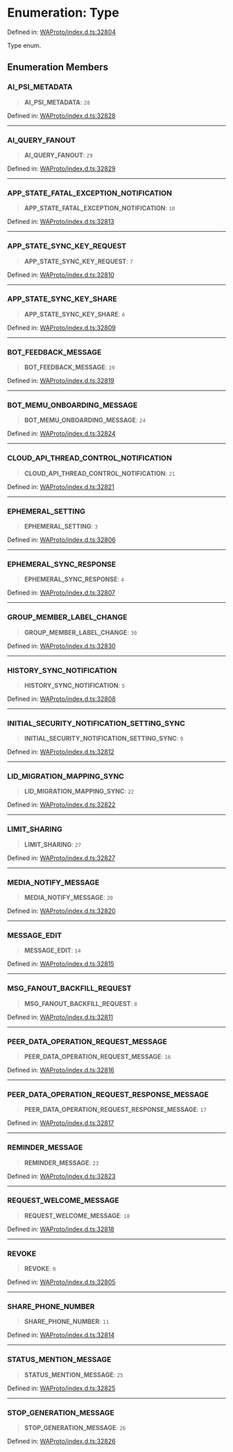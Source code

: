 # Enumeration: Type

Defined in: [WAProto/index.d.ts:32804](https://github.com/Fokusdotid/bail/blob/cf6cc85134e12081bc635cea02cc0eee74033a81/WAProto/index.d.ts#L32804)

Type enum.

## Enumeration Members

### AI\_PSI\_METADATA

> **AI\_PSI\_METADATA**: `28`

Defined in: [WAProto/index.d.ts:32828](https://github.com/Fokusdotid/bail/blob/cf6cc85134e12081bc635cea02cc0eee74033a81/WAProto/index.d.ts#L32828)

***

### AI\_QUERY\_FANOUT

> **AI\_QUERY\_FANOUT**: `29`

Defined in: [WAProto/index.d.ts:32829](https://github.com/Fokusdotid/bail/blob/cf6cc85134e12081bc635cea02cc0eee74033a81/WAProto/index.d.ts#L32829)

***

### APP\_STATE\_FATAL\_EXCEPTION\_NOTIFICATION

> **APP\_STATE\_FATAL\_EXCEPTION\_NOTIFICATION**: `10`

Defined in: [WAProto/index.d.ts:32813](https://github.com/Fokusdotid/bail/blob/cf6cc85134e12081bc635cea02cc0eee74033a81/WAProto/index.d.ts#L32813)

***

### APP\_STATE\_SYNC\_KEY\_REQUEST

> **APP\_STATE\_SYNC\_KEY\_REQUEST**: `7`

Defined in: [WAProto/index.d.ts:32810](https://github.com/Fokusdotid/bail/blob/cf6cc85134e12081bc635cea02cc0eee74033a81/WAProto/index.d.ts#L32810)

***

### APP\_STATE\_SYNC\_KEY\_SHARE

> **APP\_STATE\_SYNC\_KEY\_SHARE**: `6`

Defined in: [WAProto/index.d.ts:32809](https://github.com/Fokusdotid/bail/blob/cf6cc85134e12081bc635cea02cc0eee74033a81/WAProto/index.d.ts#L32809)

***

### BOT\_FEEDBACK\_MESSAGE

> **BOT\_FEEDBACK\_MESSAGE**: `19`

Defined in: [WAProto/index.d.ts:32819](https://github.com/Fokusdotid/bail/blob/cf6cc85134e12081bc635cea02cc0eee74033a81/WAProto/index.d.ts#L32819)

***

### BOT\_MEMU\_ONBOARDING\_MESSAGE

> **BOT\_MEMU\_ONBOARDING\_MESSAGE**: `24`

Defined in: [WAProto/index.d.ts:32824](https://github.com/Fokusdotid/bail/blob/cf6cc85134e12081bc635cea02cc0eee74033a81/WAProto/index.d.ts#L32824)

***

### CLOUD\_API\_THREAD\_CONTROL\_NOTIFICATION

> **CLOUD\_API\_THREAD\_CONTROL\_NOTIFICATION**: `21`

Defined in: [WAProto/index.d.ts:32821](https://github.com/Fokusdotid/bail/blob/cf6cc85134e12081bc635cea02cc0eee74033a81/WAProto/index.d.ts#L32821)

***

### EPHEMERAL\_SETTING

> **EPHEMERAL\_SETTING**: `3`

Defined in: [WAProto/index.d.ts:32806](https://github.com/Fokusdotid/bail/blob/cf6cc85134e12081bc635cea02cc0eee74033a81/WAProto/index.d.ts#L32806)

***

### EPHEMERAL\_SYNC\_RESPONSE

> **EPHEMERAL\_SYNC\_RESPONSE**: `4`

Defined in: [WAProto/index.d.ts:32807](https://github.com/Fokusdotid/bail/blob/cf6cc85134e12081bc635cea02cc0eee74033a81/WAProto/index.d.ts#L32807)

***

### GROUP\_MEMBER\_LABEL\_CHANGE

> **GROUP\_MEMBER\_LABEL\_CHANGE**: `30`

Defined in: [WAProto/index.d.ts:32830](https://github.com/Fokusdotid/bail/blob/cf6cc85134e12081bc635cea02cc0eee74033a81/WAProto/index.d.ts#L32830)

***

### HISTORY\_SYNC\_NOTIFICATION

> **HISTORY\_SYNC\_NOTIFICATION**: `5`

Defined in: [WAProto/index.d.ts:32808](https://github.com/Fokusdotid/bail/blob/cf6cc85134e12081bc635cea02cc0eee74033a81/WAProto/index.d.ts#L32808)

***

### INITIAL\_SECURITY\_NOTIFICATION\_SETTING\_SYNC

> **INITIAL\_SECURITY\_NOTIFICATION\_SETTING\_SYNC**: `9`

Defined in: [WAProto/index.d.ts:32812](https://github.com/Fokusdotid/bail/blob/cf6cc85134e12081bc635cea02cc0eee74033a81/WAProto/index.d.ts#L32812)

***

### LID\_MIGRATION\_MAPPING\_SYNC

> **LID\_MIGRATION\_MAPPING\_SYNC**: `22`

Defined in: [WAProto/index.d.ts:32822](https://github.com/Fokusdotid/bail/blob/cf6cc85134e12081bc635cea02cc0eee74033a81/WAProto/index.d.ts#L32822)

***

### LIMIT\_SHARING

> **LIMIT\_SHARING**: `27`

Defined in: [WAProto/index.d.ts:32827](https://github.com/Fokusdotid/bail/blob/cf6cc85134e12081bc635cea02cc0eee74033a81/WAProto/index.d.ts#L32827)

***

### MEDIA\_NOTIFY\_MESSAGE

> **MEDIA\_NOTIFY\_MESSAGE**: `20`

Defined in: [WAProto/index.d.ts:32820](https://github.com/Fokusdotid/bail/blob/cf6cc85134e12081bc635cea02cc0eee74033a81/WAProto/index.d.ts#L32820)

***

### MESSAGE\_EDIT

> **MESSAGE\_EDIT**: `14`

Defined in: [WAProto/index.d.ts:32815](https://github.com/Fokusdotid/bail/blob/cf6cc85134e12081bc635cea02cc0eee74033a81/WAProto/index.d.ts#L32815)

***

### MSG\_FANOUT\_BACKFILL\_REQUEST

> **MSG\_FANOUT\_BACKFILL\_REQUEST**: `8`

Defined in: [WAProto/index.d.ts:32811](https://github.com/Fokusdotid/bail/blob/cf6cc85134e12081bc635cea02cc0eee74033a81/WAProto/index.d.ts#L32811)

***

### PEER\_DATA\_OPERATION\_REQUEST\_MESSAGE

> **PEER\_DATA\_OPERATION\_REQUEST\_MESSAGE**: `16`

Defined in: [WAProto/index.d.ts:32816](https://github.com/Fokusdotid/bail/blob/cf6cc85134e12081bc635cea02cc0eee74033a81/WAProto/index.d.ts#L32816)

***

### PEER\_DATA\_OPERATION\_REQUEST\_RESPONSE\_MESSAGE

> **PEER\_DATA\_OPERATION\_REQUEST\_RESPONSE\_MESSAGE**: `17`

Defined in: [WAProto/index.d.ts:32817](https://github.com/Fokusdotid/bail/blob/cf6cc85134e12081bc635cea02cc0eee74033a81/WAProto/index.d.ts#L32817)

***

### REMINDER\_MESSAGE

> **REMINDER\_MESSAGE**: `23`

Defined in: [WAProto/index.d.ts:32823](https://github.com/Fokusdotid/bail/blob/cf6cc85134e12081bc635cea02cc0eee74033a81/WAProto/index.d.ts#L32823)

***

### REQUEST\_WELCOME\_MESSAGE

> **REQUEST\_WELCOME\_MESSAGE**: `18`

Defined in: [WAProto/index.d.ts:32818](https://github.com/Fokusdotid/bail/blob/cf6cc85134e12081bc635cea02cc0eee74033a81/WAProto/index.d.ts#L32818)

***

### REVOKE

> **REVOKE**: `0`

Defined in: [WAProto/index.d.ts:32805](https://github.com/Fokusdotid/bail/blob/cf6cc85134e12081bc635cea02cc0eee74033a81/WAProto/index.d.ts#L32805)

***

### SHARE\_PHONE\_NUMBER

> **SHARE\_PHONE\_NUMBER**: `11`

Defined in: [WAProto/index.d.ts:32814](https://github.com/Fokusdotid/bail/blob/cf6cc85134e12081bc635cea02cc0eee74033a81/WAProto/index.d.ts#L32814)

***

### STATUS\_MENTION\_MESSAGE

> **STATUS\_MENTION\_MESSAGE**: `25`

Defined in: [WAProto/index.d.ts:32825](https://github.com/Fokusdotid/bail/blob/cf6cc85134e12081bc635cea02cc0eee74033a81/WAProto/index.d.ts#L32825)

***

### STOP\_GENERATION\_MESSAGE

> **STOP\_GENERATION\_MESSAGE**: `26`

Defined in: [WAProto/index.d.ts:32826](https://github.com/Fokusdotid/bail/blob/cf6cc85134e12081bc635cea02cc0eee74033a81/WAProto/index.d.ts#L32826)
